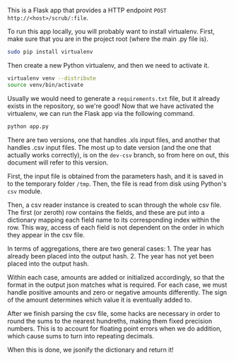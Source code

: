 This is a Flask app that provides a HTTP endpoint ```POST http://<host>/scrub/:file```.

To run this app locally, you will probably want to install virtualenv.
First, make sure that you are in the project root (where the main <app>.py file is).
```sh
sudo pip install virtualenv
```
Then create a new Python virtualenv, and then we need to activate it.
```sh
virtualenv venv --distribute
source venv/bin/activate
```
Usually we would need to generate a ```requirements.txt``` file, but it already exists in the repository, so we're good!
Now that we have activated the virtualenv, we can run the Flask app via the following command.
```sh
python app.py
```

There are two versions, one that handles .xls input files, and another that handles .csv input files. The most up to date version (and the one that actually works correctly), is on the ```dev-csv``` branch, so from here on out, this document will refer to this version.

First, the input file is obtained from the parameters hash, and it is saved in to the temporary folder ```/tmp```. Then, the file is read from disk using Python's ```csv``` module.

Then, a csv reader instance is created to scan through the whole csv file. The first (or zeroth) row contains the fields, and these are put into a dictionary mapping each field name to its corresponding index within the row. This way, access of each field is not dependent on the order in which they appear in the csv file.

In terms of aggregations, there are two general cases:
    1. The year has already been placed into the output hash.
    2. The year has not yet been placed into the output hash.

Within each case, amounts are added or initialized accordingly, so that the format in the output json matches what is required. For each case, we must handle positive amounts and zero or negative amounts differently. The sign of the amount determines which value it is eventually added to.

After we finish parsing the csv file, some hacks are necessary in order to round the sums to the nearest hundreths, making them fixed precision numbers. This is to account for floating point errors when we do addition, which cause sums to turn into repeating decimals.

When this is done, we jsonify the dictionary and return it!